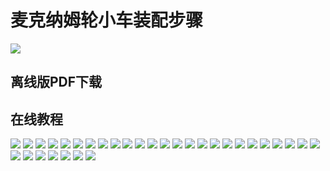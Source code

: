 # 麦克纳姆轮小车装配步骤
![](./images/step_1.jpg)
## 离线版PDF下载


## 在线教程

![](./images/step_2.jpg)
![](./images/step_3.jpg)
![](./images/step_4.jpg)
![](./images/step_5.jpg)
![](./images/step_6.jpg)
![](./images/step_7.jpg)
![](./images/step_8.jpg)
![](./images/step_9.jpg)
![](./images/step_10.jpg)
![](./images/step_11.jpg)
![](./images/step_12.jpg)
![](./images/step_13.jpg)
![](./images/step_14.jpg)
![](./images/step_15.jpg)
![](./images/step_16.jpg)
![](./images/step_17.jpg)
![](./images/step_18.jpg)
![](./images/step_19.jpg)
![](./images/step_20.jpg)
![](./images/step_21.jpg)
![](./images/step_22.jpg)
![](./images/step_23.jpg)
![](./images/step_24.jpg)
![](./images/step_25.jpg)
![](./images/step_26.jpg)
![](./images/step_27.jpg)
![](./images/step_28.jpg)
![](./images/step_29.jpg)
![](./images/step_30.jpg)
![](./images/step_31.jpg)
![](./images/step_32.jpg)
![](./images/step_33.jpg)